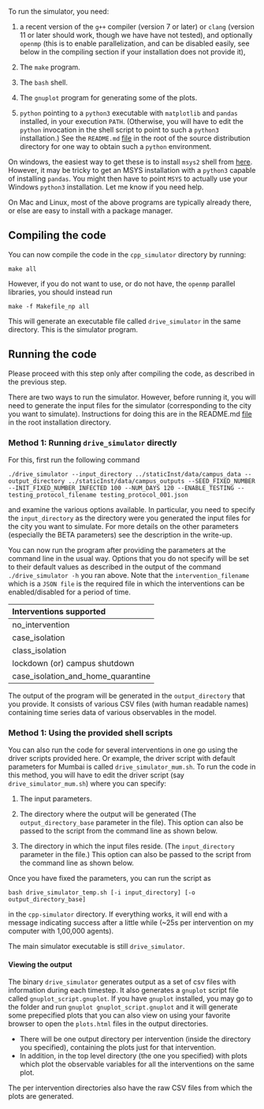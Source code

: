 To run the simulator, you need:

1. a recent version of the `g++` compiler (version 7 or later) or `clang`
(version 11 or later should work, though we have have not tested), and
optionally `openmp` (this is to enable parallelization, and can be disabled
easily, see below in the compiling section if your installation does not provide
it),

2. The `make` program.

3. The `bash` shell.

4. The `gnuplot` program for generating some of the plots.

5. `python` pointing to a `python3` executable with `matplotlib` and `pandas`
   installed, in your execution `PATH`. (Otherwise, you will have to edit the
   `python` invocation in the shell script to point to such a `python3`
   installation.)  See the `README.md` [file](../README.md) in the root of the
   source distribution directory for one way to obtain such a `python`
   environment.

On windows, the easiest way to get these is to install `msys2` shell
from [here](https://www.msys2.org/).  However, it may be tricky to get
an MSYS installation with a `python3` capable of installing `pandas`.
You might then have to point `MSYS` to actually use your Windows
`python3` installation. Let me know if you need help.

On Mac and Linux, most of the above programs are typically already there, or
else are easy to install with a package manager.


## Compiling the code

You can now compile the code in the `cpp_simulator` directory by running:

```
make all
```

However, if you do not want to use, or do not have, the `openmp`
parallel libraries, you should instead run

```
make -f Makefile_np all
```


This will generate an executable file called `drive_simulator` in the
same directory.  This is the simulator program.


## Running the code

Please proceed with this step only after compiling the code, as described in the
previous step.

There are two ways to run the simulator.  However, before running it, you will
need to generate the input files for the simulator (corresponding to the city
you want to simulate).  Instructions for doing this are in the README.md
[file](../README.md) in the root installation directory.

### Method 1: Running `drive_simulator` directly

For this, first run the following command

```
./drive_simulator --input_directory ../staticInst/data/campus_data --output_directory ../staticInst/data/campus_outputs --SEED_FIXED_NUMBER  --INIT_FIXED_NUMBER_INFECTED 100 --NUM_DAYS 120 --ENABLE_TESTING --testing_protocol_filename testing_protocol_001.json
```

and examine the various options available.  In particular, you need to specify
the `input_directory` as the directory were you generated the input files for
the city you want to simulate.  For more details on the other parameters
(especially the BETA parameters) see the description in the write-up.

You can now run the program after providing the parameters at the command line
in the usual way.  Options that you do not specify will be set to their default
values as described in the output of the command `./drive_simulator -h` you ran
above.  Note that the `intervention_filename` which is a `JSON file` is the required file in which the interventions can be enabled/disabled for a period of time.

| Interventions supported|
| :-- |
| no_intervention|
| case_isolation |
| class_isolation |
| lockdown (or) campus shutdown |
| case_isolation_and_home_quarantine |



The output of the program will be generated in the `output_directory` that you
provide.  It consists of various CSV files (with human readable names)
containing time series data of various observables in the model.


### Method 1: Using the provided shell scripts


You can also run the code for several interventions in one go using the driver
scripts provided here.  Or example, the driver script with default parameters
for Mumbai is called `drive_simulator_mum.sh`.  To run the code in this method,
you will have to edit the driver script (say `drive_simulator_mum.sh`) where you
can specify:

1. The input parameters.

2. The directory where the output will be generated (The `output_directory_base`
	parameter in the file).  This option can also be passed to the script from
	the command line as shown below.

3. The directory in which the input files reside. (The `input_directory`
	parameter in the file.)  This option can also be passed to the script from
	the command line as shown below.

Once you have fixed the parameters, you can run the script as

```
bash drive_simulator_temp.sh [-i input_directory] [-o output_directory_base]
```

in the `cpp-simulator` directory.  If everything works, it will end
with a message indicating success after a little while (~25s per
intervention on my computer with 1,00,000 agents).

The main simulator executable is still `drive_simulator`. 

#### Viewing the output

The binary `drive_simulator` generates output as a set of csv files with information during each timestep. It also generates a `gnuplot` script file called `gnuplot_script.gnuplot`. If you have `gnuplot` installed, you may go to the folder and run `gnuplot gnuplot_script.gnuplot` and it will generate some prepecified plots that you can also view on using your favorite browser to open the `plots.html` files in the output directories.

- There will be one output directory per intervention (inside the directory you specified), containing the plots just for that intervention.
- In addition, in the top level directory (the one you specified) with plots which plot the observable variables for all the interventions on the same plot.

The per intervention directories also have the raw CSV files from
which the plots are generated.

